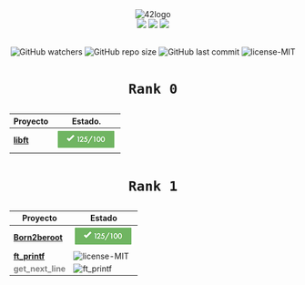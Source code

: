 <div align="center">
	<img  width="120" alt="42logo"  src="https://user-images.githubusercontent.com/19689770/129336866-169b0dc7-ea41-47d4-b50a-d466508031af.png">
<div style="margin-bottom: 30px;">
<div align="center">
	<img src="https://img.shields.io/badge/Born2code-blue">
	<img src="https://img.shields.io/badge/Level%201-blue">
	<img src="https://us-central1-progress-markdown.cloudfunctions.net/progress/38">
<div style="margin-bottom: 30px;">
		

</div>
</div>

<p align="center">
<img alt="GitHub watchers" src="https://img.shields.io/github/watchers/nach131/42Barcelona?style=social">
<img alt="GitHub repo size" src="https://img.shields.io/github/repo-size/nach131/42Barcelona">
<img alt="GitHub last commit" src="https://img.shields.io/github/last-commit/nach131/42Barcelona">
<img alt="license-MIT" src="https://img.shields.io/badge/license-MIT-blue">
</p>

<h1 align="center">
  
	Rank 0
</h1>

<div align="center">

|                    Proyecto                   |                                Estado.                                          |
|-----------------------------------------------|---------------------------------------------------------------------------------|
| [**libft**](https://github.com/nach131/libft) |<img alt="libft" src="https://github.com/nach131/42Barcelona/raw/main/images/125_len_55.png">|

</div>

<h1 align="center">
  
	Rank 1
</h1>

<div align="center">

|                          Proyecto                         |                           Estado                                                |
|-----------------------------------------------------------|---------------------------------------------------------------------------------|
| [**Born2beroot**](https://github.com/nach131/Born2beroot) |<img alt="Born2beroot" src="https://github.com/nach131/42Barcelona/raw/main/images/125_len_55.png">
| [**ft_printf**](https://github.com/nach131/ft_printf)     |<img alt="license-MIT" src="https://img.shields.io/badge/-proceso...-blue?style=for-the-badge">             |
|<span style="color:gray">**get_next_line**</span>|<img alt="ft_printf" src="https://img.shields.io/badge/-...-inactive?style=for-the-badge">|

</div>
